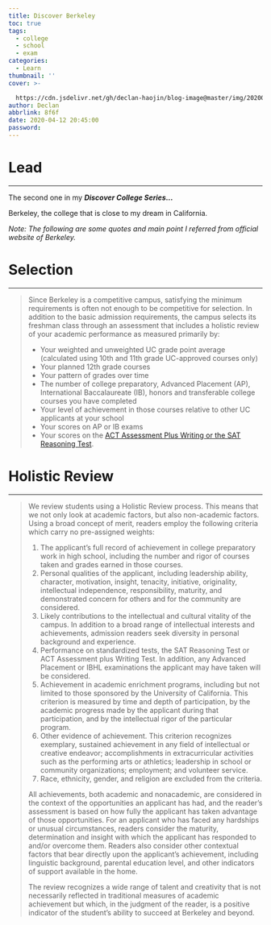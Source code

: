```yaml
---
title: Discover Berkeley
toc: true
tags:
  - college
  - school
  - exam
categories:
  - Learn
thumbnail: ''
cover: >-

  https://cdn.jsdelivr.net/gh/declan-haojin/blog-image@master/img/20200412204451.png
author: Declan
abbrlink: 8f6f
date: 2020-04-12 20:45:00
password:
---
```

# Lead

---

The second one in my ***Discover College Series...***

Berkeley, the college that is close to my dream in California.

*Note: The following are some quotes and main point I referred from official website of Berkeley.*

<!--more-->

#  Selection

---

> Since Berkeley is a competitive campus, satisfying the minimum requirements is often not enough to be competitive for selection. In addition to the basic admission requirements, the campus selects its freshman class through an assessment that includes a holistic review of your academic performance as measured primarily by:
>
> - Your weighted and unweighted UC grade point average (calculated using 10th and 11th grade UC-approved courses only)
> - Your planned 12th grade courses
> - Your pattern of grades over time
> - The number of college preparatory, Advanced Placement (AP), International Baccalaureate (IB), honors and transferable college courses you have completed
> - Your level of achievement in those courses relative to other UC applicants at your school
> - Your scores on AP or IB exams
> - Your scores on the [ACT Assessment Plus Writing or the SAT Reasoning Test](http://admission.universityofcalifornia.edu/freshman/requirements/examination-requirement/index.html).


# Holistic Review

---

> We review students using a Holistic Review process. This means that we not only look at academic factors, but also non-academic factors. Using a broad concept of merit, readers employ the following criteria which carry no pre-assigned weights:
>
> 1. The applicant’s full record of achievement in college preparatory work in high school, including the number and rigor of courses taken and grades earned in those courses.
> 2. Personal qualities of the applicant, including leadership ability, character, motivation, insight, tenacity, initiative, originality, intellectual independence, responsibility, maturity, and demonstrated concern for others and for the community are considered.
> 3. Likely contributions to the intellectual and cultural vitality of the campus. In addition to a broad range of intellectual interests and achievements, admission readers seek diversity in personal background and experience.
> 4. Performance on standardized tests, the SAT Reasoning Test or ACT Assessment plus Writing Test. In addition, any Advanced Placement or IBHL examinations the applicant may have taken will be considered.
> 5. Achievement in academic enrichment programs, including but not limited to those sponsored by the University of California. This criterion is measured by time and depth of participation, by the academic progress made by the applicant during that participation, and by the intellectual rigor of the particular program.
> 6. Other evidence of achievement. This criterion recognizes exemplary, sustained achievement in any field of intellectual or creative endeavor; accomplishments in extracurricular activities such as the performing arts or athletics; leadership in school or community organizations; employment; and volunteer service.
> 7. Race, ethnicity, gender, and religion are excluded from the criteria.
>
> All achievements, both academic and nonacademic, are considered in the context of the opportunities an applicant has had, and the reader’s assessment is based on how fully the applicant has taken advantage of those opportunities. For an applicant who has faced any hardships or unusual circumstances, readers consider the maturity, determination and insight with which the applicant has responded to and/or overcome them. Readers also consider other contextual factors that bear directly upon the applicant’s achievement, including linguistic background, parental education level, and other indicators of support available in the home.
>
> The review recognizes a wide range of talent and creativity that is not necessarily reflected in traditional measures of academic achievement but which, in the judgment of the reader, is a positive indicator of the student’s ability to succeed at Berkeley and beyond.